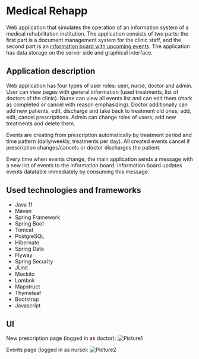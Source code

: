 # Medical Rehapp

Web application that simulates the operation of an information system of a medical rehabilitation institution. The application consists of two parts: the first part is a document management system for the clinic staff, and the second part is an [information board with upcoming events](https://github.com/gainetdin/MedicalRehappBoard). The application has data storage on the server side and graphical interface.

## Application description

Web application has four types of user roles: user, nurse, doctor and admin. User can view pages with general information (used treatments, list of doctors of the clinic). Nurse can view all events list and can edit them (mark as completed or cancel with reason emphasizing). Doctor additionally can add new patients, edit, discharge and take back to treatment old ones; add, edit, cancel prescriptions. Admin can change roles of users; add new treatments and delete them.

Events are creating from prescription automatically by treatment period and time pattern (daily/weekly, treatments per day). All created events cancel if prescription changes/cancels or doctor discharges the patient.

Every time when events change, the main application sends a message with a new list of events to the information board. Information board updates events datatable immediately by consuming this message.

## Used technologies and frameworks

* Java 11
* Maven
* Spring Framework
* Spring Boot
* Tomcat
* PostgreSQL
* Hibernate
* Spring Data
* Flyway
* Spring Security
* JUnit
* Mockito
* Lombok
* Mapstruct
* Thymeleaf
* Bootstrap
* Javascript

## UI

New prescription page (logged in as doctor):
![Picture1](https://user-images.githubusercontent.com/92216592/163869171-2eb6acf8-1fa0-46de-a466-288805bf9672.png)

Events page (logged in as nurse):
![Picture2](https://user-images.githubusercontent.com/92216592/163869483-bc8ed816-db07-4a7b-b958-861b480fa75f.png)


